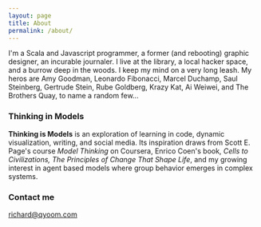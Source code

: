 ```yaml
---
layout: page
title: About
permalink: /about/
---
```


I'm a Scala and Javascript programmer, a former (and rebooting) graphic designer, an incurable journaler. I live at the library, a local hacker space, and a burrow deep in the woods. I keep my mind on a very long leash. My heros are Amy Goodman, Leonardo Fibonacci, Marcel Duchamp, Saul Steinberg, Gertrude Stein, Rube Goldberg, Krazy Kat, Ai Weiwei, and The Brothers Quay, to name a random few...

### Thinking in Models

**Thinking is Models** is an exploration of learning in code, dynamic visualization, writing, and social media. Its inspiration draws from Scott E. Page's course *Model Thinking* on Coursera, Enrico Coen's book, *Cells to Civilizations, The Principles of Change That Shape Life*, and my growing interest in agent based models where group behavior emerges in complex systems.

### Contact me

[richard@qyoom.com](mailto:richard@qyoom.com)